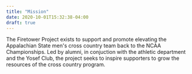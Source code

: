 ```yaml
---
title: "Mission"
date: 2020-10-01T15:32:38-04:00
draft: true
---
```

The Firetower Project exists to support and promote elevating the Appalachian
State men's cross country team back to the NCAA Championships. Led by alumni,
in conjuction with the athletic department and the Yosef Club, the project
seeks to inspire supporters to grow the resources of the cross country program.


